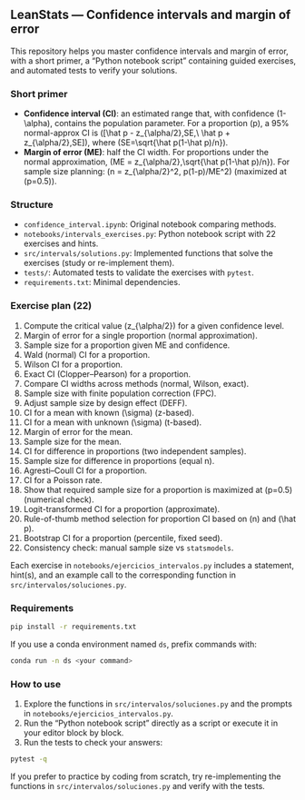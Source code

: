 ## LeanStats — Confidence intervals and margin of error

This repository helps you master confidence intervals and margin of error, with a short primer, a “Python notebook script” containing guided exercises, and automated tests to verify your solutions.

### Short primer
- **Confidence interval (CI)**: an estimated range that, with confidence \(1-\alpha\), contains the population parameter. For a proportion \(p\), a 95% normal-approx CI is \([\hat p - z_{\alpha/2}\,SE,\ \hat p + z_{\alpha/2}\,SE]\), where \(SE=\sqrt{\hat p(1-\hat p)/n}\).
- **Margin of error (ME)**: half the CI width. For proportions under the normal approximation, \(ME = z_{\alpha/2}\,\sqrt{\hat p(1-\hat p)/n}\). For sample size planning: \(n = z_{\alpha/2}^2\, p(1-p)/ME^2\) (maximized at \(p=0.5\)).

### Structure
- `confidence_interval.ipynb`: Original notebook comparing methods.
- `notebooks/intervals_exercises.py`: Python notebook script with 22 exercises and hints.
- `src/intervals/solutions.py`: Implemented functions that solve the exercises (study or re-implement them).
- `tests/`: Automated tests to validate the exercises with `pytest`.
- `requirements.txt`: Minimal dependencies.

### Exercise plan (22)
1. Compute the critical value \(z_{\alpha/2}\) for a given confidence level.
2. Margin of error for a single proportion (normal approximation).
3. Sample size for a proportion given ME and confidence.
4. Wald (normal) CI for a proportion.
5. Wilson CI for a proportion.
6. Exact CI (Clopper–Pearson) for a proportion.
7. Compare CI widths across methods (normal, Wilson, exact).
8. Sample size with finite population correction (FPC).
9. Adjust sample size by design effect (DEFF).
10. CI for a mean with known \(\sigma\) (z-based).
11. CI for a mean with unknown \(\sigma\) (t-based).
12. Margin of error for the mean.
13. Sample size for the mean.
14. CI for difference in proportions (two independent samples).
15. Sample size for difference in proportions (equal n).
16. Agresti–Coull CI for a proportion.
17. CI for a Poisson rate.
18. Show that required sample size for a proportion is maximized at \(p=0.5\) (numerical check).
19. Logit-transformed CI for a proportion (approximate).
20. Rule-of-thumb method selection for proportion CI based on \(n\) and \(\hat p\).
21. Bootstrap CI for a proportion (percentile, fixed seed).
22. Consistency check: manual sample size vs `statsmodels`.

Each exercise in `notebooks/ejercicios_intervalos.py` includes a statement, hint(s), and an example call to the corresponding function in `src/intervalos/soluciones.py`.

### Requirements
```bash
pip install -r requirements.txt
```

If you use a conda environment named `ds`, prefix commands with:
```bash
conda run -n ds <your command>
```

### How to use
1. Explore the functions in `src/intervalos/soluciones.py` and the prompts in `notebooks/ejercicios_intervalos.py`.
2. Run the “Python notebook script” directly as a script or execute it in your editor block by block.
3. Run the tests to check your answers:
```bash
pytest -q
```

If you prefer to practice by coding from scratch, try re-implementing the functions in `src/intervalos/soluciones.py` and verify with the tests.
